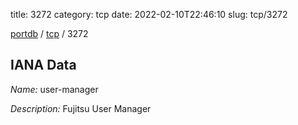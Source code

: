title: 3272
category: tcp
date: 2022-02-10T22:46:10
slug: tcp/3272

[portdb](/) / [tcp](/category/tcp.html) / 3272


## IANA Data

_Name:_ user-manager

_Description:_ Fujitsu User Manager

